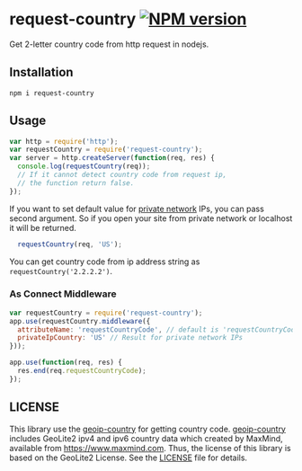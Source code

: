 # request-country [![NPM version](https://badge.fury.io/js/request-country.svg)](https://badge.fury.io/js/request-country)

Get 2-letter country code from http request in nodejs.

## Installation

```
npm i request-country
```

## Usage

```javascript
var http = require('http');
var requestCountry = require('request-country');
var server = http.createServer(function(req, res) {
  console.log(requestCountry(req));
  // If it cannot detect country code from request ip,
  // the function return false.
});
```

If you want to set default value for [private network](https://en.wikipedia.org/wiki/Private_network) IPs, you can pass second argument. So if you open your site from private network or localhost it will be returned.

```javascript
  requestCountry(req, 'US');
```

You can get country code from ip address string as `requestCountry('2.2.2.2')`.


### As Connect Middleware

```javascript
var requestCountry = require('request-country');
app.use(requestCountry.middleware({
  attributeName: 'requestCountryCode', // default is 'requestCountryCode'
  privateIpCountry: 'US' // Result for private network IPs
}));

app.use(function(req, res) {
  res.end(req.requestCountryCode);
});
```

## LICENSE

This library use the [geoip-country](https://github.com/sapics/node-geoip-country) for getting country code.
[geoip-country](https://github.com/sapics/node-geoip-country) includes GeoLite2 ipv4 and ipv6 country data which created by MaxMind, available from https://www.maxmind.com.
Thus, the license of this library is based on the GeoLite2 License. See the [LICENSE](https://github.com/bluesmoon/node-geoip/blob/master/LICENSE) file for details.
